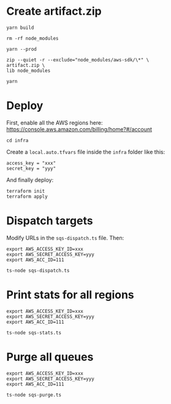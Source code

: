 # Create artifact.zip

```shell
yarn build

rm -rf node_modules

yarn --prod

zip --quiet -r --exclude="node_modules/aws-sdk/\*" \
artifact.zip \
lib node_modules

yarn
```

# Deploy

First, enable all the AWS regions here: https://console.aws.amazon.com/billing/home?#/account

```shell
cd infra
```

Create a `local.auto.tfvars` file inside the `infra` folder like this:

```hcl
access_key = "xxx"
secret_key = "yyy"
```

And finally deploy:

```shell
terraform init
terraform apply
```

# Dispatch targets

Modify URLs in the `sqs-dispatch.ts` file. Then:

```shell
export AWS_ACCESS_KEY_ID=xxx
export AWS_SECRET_ACCESS_KEY=yyy
export AWS_ACC_ID=111

ts-node sqs-dispatch.ts
```

# Print stats for all regions

```shell
export AWS_ACCESS_KEY_ID=xxx
export AWS_SECRET_ACCESS_KEY=yyy
export AWS_ACC_ID=111

ts-node sqs-stats.ts
```

# Purge all queues

```shell
export AWS_ACCESS_KEY_ID=xxx
export AWS_SECRET_ACCESS_KEY=yyy
export AWS_ACC_ID=111

ts-node sqs-purge.ts
```
